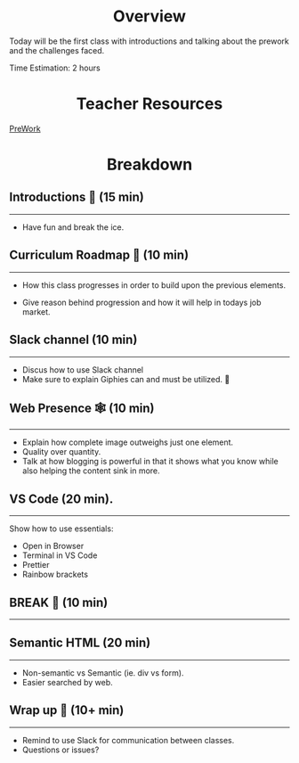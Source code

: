 <h1 align="center">Overview</h1>

Today will be the first class with introductions and talking about the prework and the challenges faced.

Time Estimation: 2 hours

<h1 align="center">Teacher Resources</h1>

[PreWork](https://github.com/Vets-Who-Code/prework)

<h1 align="center">Breakdown</h1>

## **Introductions** 👋 (15 min)

---

- Have fun and break the ice.

## **Curriculum Roadmap** 🚗 (10 min)

---

- How this class progresses in order to build upon the previous elements.

- Give reason behind progression and how it will help in todays job market.

## **Slack channel** (10 min)

---

- Discus how to use Slack channel
- Make sure to explain Giphies can and must be utilized. 🤣

## **Web Presence** 🕸️ (10 min)

---

- Explain how complete image outweighs just one element.
- Quality over quantity.
- Talk at how blogging is powerful in that it shows what you know while also helping the content sink in more.

## **VS Code** (20 min).

---

Show how to use essentials:

- Open in Browser
- Terminal in VS Code
- Prettier
- Rainbow brackets

## **BREAK** 🥂 (10 min)

---

## **Semantic HTML** (20 min)

---

- Non-semantic vs Semantic (ie. div vs form).
- Easier searched by web.

## **Wrap up** 👋 (10+ min)

---

- Remind to use Slack for communication between classes.
- Questions or issues?

